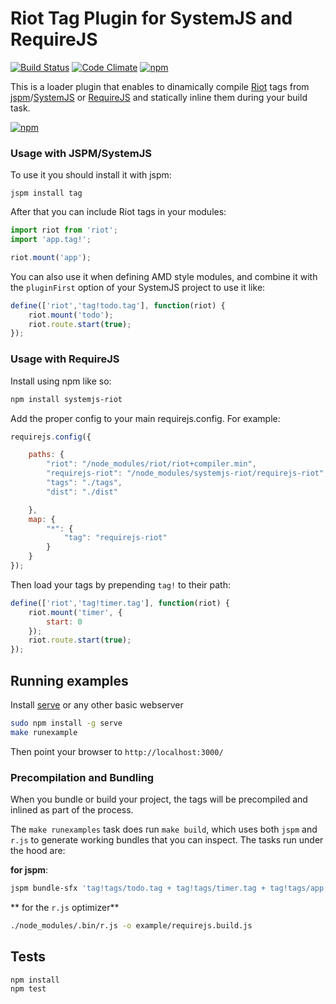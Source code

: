 # Riot Tag Plugin for SystemJS and RequireJS

[![Build Status](https://travis-ci.org/HuasoFoundries/systemjs-riot.svg)](https://travis-ci.org/HuasoFoundries/systemjs-riot) [![Code Climate](https://codeclimate.com/github/HuasoFoundries/systemjs-riot/badges/gpa.svg)](https://codeclimate.com/github/HuasoFoundries/systemjs-riot)
[![npm](https://img.shields.io/npm/dm/systemjs-riot.svg)](https://www.npmjs.com/package/systemjs-riot)

This is a loader plugin that enables to dinamically compile [Riot](http://riotjs.com/) tags
from [jspm](https://jspm.io)/[SystemJS](https://github.com/systemjs/systemjs) or [RequireJS](http://requirejs.org/)
and statically inline them during your build task.


[![npm](https://img.shields.io/npm/dm/requirejs-riot.svg)](https://www.npmjs.com/package/requirejs-riot)


### Usage with JSPM/SystemJS

To use it you should install it with jspm:


```
jspm install tag
```


After that you can include Riot tags in your modules:

```js
import riot from 'riot';
import 'app.tag!';

riot.mount('app');

```

You can also use it when defining AMD style modules, and combine it with the `pluginFirst` option
of your SystemJS project to use it like:

```js
define(['riot','tag!todo.tag'], function(riot) {
	riot.mount('todo');
    riot.route.start(true);
});
```

### Usage with RequireJS


Install using npm like so:

```sh
npm install systemjs-riot
```

Add the proper config to your main requirejs.config. For example:

```js
requirejs.config({

    paths: {
        "riot": "/node_modules/riot/riot+compiler.min",
        "requirejs-riot": "/node_modules/systemjs-riot/requirejs-riot",
        "tags": "./tags",
        "dist": "./dist"

    },
    map: {
        "*": {
            "tag": "requirejs-riot"
        }
    }
});

```

Then load your tags by prepending `tag!` to their path:


```js
define(['riot','tag!timer.tag'], function(riot) {
	riot.mount('timer', {
        start: 0
    });
    riot.route.start(true);
});
```




## Running examples

Install [serve](https://www.npmjs.com/package/serve) or any other basic webserver

```sh
sudo npm install -g serve
make runexample
```

Then point your browser to `http://localhost:3000/`



### Precompilation and Bundling 

When you bundle or build your project, the tags will be precompiled and inlined as part of the process. 

The `make runexamples` task does run `make build`, which uses both `jspm` and `r.js` to generate working
bundles that you can inspect. The tasks run under the hood are:

**for jspm**:

```sh
jspm bundle-sfx 'tag!tags/todo.tag + tag!tags/timer.tag + tag!tags/app.tag - riot' example/dist/alltags.js --format umd
```

** for the `r.js` optimizer**

```sh
./node_modules/.bin/r.js -o example/requirejs.build.js
```



## Tests

```bash
npm install
npm test
```
